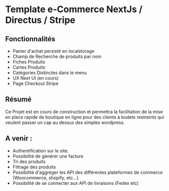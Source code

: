 # Template e-Commerce NextJs / Directus / Stripe

## Fonctionnalités

- Panier d'achat persisté en localstorage
- Champ de Recherche de produits par nom
- Fiches Produits
- Cartes Produits
- Catégories Distinctes dans le menu
- UX Next UI (en cours)
- Page Checkout Stripe

## Résumé

Ce Projet est en cours de construction et permettra la facilitation de la mise en place rapide de boutique en ligne pour des clients à budets restreints qui veulent passer un cap au dessus des simples wordpress.

## A venir :

- Authentification sur le site.
- Possibilité de générer une facture
- Tri des produits
- Filtrage des produits
- Possibilité d'aggréger les API des différentes plateformes de commerce (Woocommerce, shopify, etc...)
- Possibilité de se connecter aux API de livraisons (Fedex etc)
